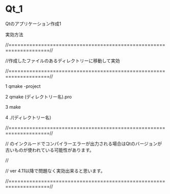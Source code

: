 # Qt_1
Qtのアプリケーション作成1

実効方法

//====================================================================//

//作成したファイルのあるディレクトリーに移動して実効

//====================================================================//

1  qmake -project

2  qmake (ディレクトリー名).pro

3  make

4  ./(ディレクトリー名)



//====================================================================//

//  <QApplication>のインクルードでコンパイラーエラーが出力される場合はQtのバージョンが古いものが使われている可能性があります。

//

//  ver 4.11以降で問題なく実効出来ると思います。

//====================================================================//
